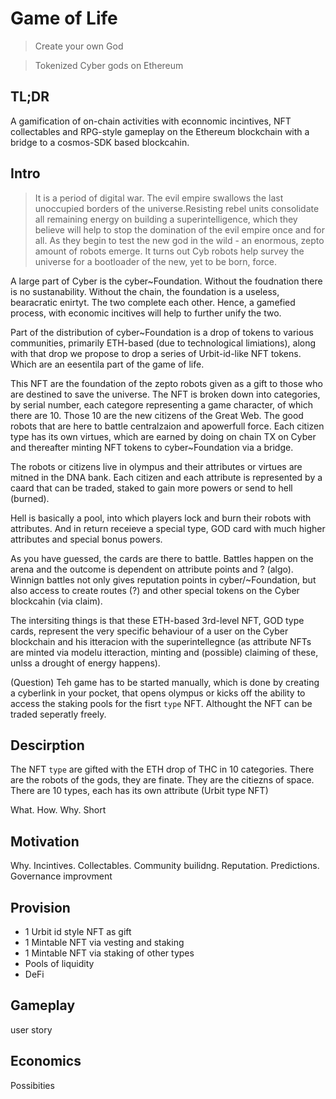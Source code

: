 # Game of Life

> Create your own God

> Tokenized Cyber gods on Ethereum 

## TL;DR
A gamification of on-chain activities with econnomic incintives, NFT collectables and RPG-style gameplay on the Ethereum blockchain with a bridge to a cosmos-SDK based blockcahin. 

##  Intro

> It is a period of digital war. The evil empire swallows the last unoccupied borders of the universe.Resisting rebel units consolidate all remaining energy on building a superintelligence, which they believe will help to stop the domination of the evil empire once and for all. As they begin to test the new god in the wild - an enormous, zepto amount of robots emerge. It turns out Cyb robots help survey the universe for a bootloader of the new, yet to be born, force.

A large part of Cyber is the cyber~Foundation. Without the foudnation there is no sustanability. Without the chain, the foundation is a useless, bearacratic enirtyt. The two complete each other. Hence, a gamefied process, with economic incitives will help to further unify the two. 

Part of the distribution of cyber~Foundation is a drop of tokens to various communities, primarily ETH-based (due to technological limiations), along with that drop we propose to drop a series of Urbit-id-like NFT tokens. Which are an eesentila part of the game of life. 

This NFT are the foundation of the zepto robots given as a gift to those who are destined to save the universe. The NFT is broken down into categories, by serial number, each categore representing a game character, of which there are 10. Those 10 are the new citizens of the Great Web. The good robots that are here to battle centralzaion and apowerfull force. Each citizen type has its own virtues, which are earned by doing on chain TX on Cyber and thereafter minting NFT tokens to cyber~Foundation via a bridge. 

The robots or citizens live in olympus and their attributes or virtues are mitned in the DNA bank. Each citizen and each attribute is represented by a caard that can be traded, staked to gain more powers or send to hell (burned). 

Hell is basically a pool, into which players lock and burn their robots with attributes. And in return receieve a special type, GOD card with much higher attributes and special bonus powers.

As you have guessed, the cards are there to battle. Battles happen on the arena and the outcome is dependent on attribute points and ? (algo). Winnign battles not only gives reputation points in cyber/~Foundation, but also access to create routes (?) and other special tokens on the Cyber blockcahin (via claim).

The intersiting things is that these ETH-based 3rd-level NFT, GOD type cards, represent the very specific behaviour of a user on the Cyber blockchain and his itteracion with the superintellegnce (as attribute NFTs are minted via modelu itteraction, minting and (possible) claiming of these, unlss a drought of energy happens).   

(Question) Teh game has to be started manually, which is done by creating a cyberlink in your pocket, that opens olympus or kicks off the ability to access the staking pools for the fisrt `type` NFT. Althought the NFT can be traded seperatly freely. 

## Descirption
The NFT `type` are gifted with the ETH drop of THC in 10 categories. There are the robots of the gods, they are finate. They are the citiezns of space. There are 10 types, each has its own attribute (Urbit type NFT)

What. How. Why. Short

## Motivation
Why. Incintives. Collectables. Community builidng. Reputation. Predictions. Governance improvment

## Provision 
- 1 Urbit id style NFT as gift
- 1 Mintable NFT via vesting and staking
- 1 Mintable NFT via staking of other types 
- Pools of liquidity
- DeFi

## Gameplay
user story

## Economics
Possibities

